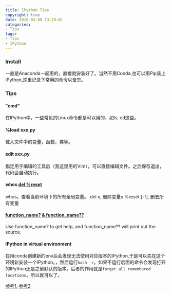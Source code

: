 ```yaml
---
title: IPython Tips
copyright: true
date: 2018-03-08 13:29:01
categories:
- Tips
tags:
- Tips
- IPython
---
```


### Install

一直是Anaconda一起用的，直接就安装好了。当然不用Conda,也可以用Pip装上IPython,这里记录下常用的命令以备忘。


### Tips

#### "cmd"
在IPython中，一些常见的Linux命令都是可以用的，如ls, cd这些。

#### %load xxx.py
载入文件中的变量，函数，类等。

#### edit xxx.py
指定用于编辑的工具后（我这里用的Vim），可以直接编辑文件。之后保存退出，代码会自动执行。

#### whos [del %reset](http://sofasofa.io/forum_main_post.php?postid=1000225)
whos，查看当前环境下的所有全局变量。
del x, 删除变量x
%reset [-f], 删去所有变量

#### [function_name? & function_name??](https://stackoverflow.com/questions/1562759/can-python-print-a-function-definition)
Use function_name? to get help, and function_name?? will print out the source.


#### IPython in virtual environment

在用conda创建新的env后会发现无法使用对应版本的IPython,于是可以先在这个环境新安装一个IPython。，然后运行`hash -r`。如果不运行后面的命令会发现打开的IPython还是之前默认的版本。后者的作用就是`forget all remembered locations`，所以就可以了。

[参考1](https://howchoo.com/g/mgvizdexzje/how-to-make-ipython-work-in-a-virtualenv-virtual-environment), [参考2](https://askubuntu.com/questions/952137/what-does-hash-r-command-do)



